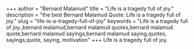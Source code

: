 +++
author = "Bernard Malamud"
title = "Life is a tragedy full of joy."
description = "the best Bernard Malamud Quote: Life is a tragedy full of joy."
slug = "life-is-a-tragedy-full-of-joy"
keywords = "Life is a tragedy full of joy.,bernard malamud,bernard malamud quotes,bernard malamud quote,bernard malamud sayings,bernard malamud saying,quotes, sayings,quote, saying, motivation"
+++
Life is a tragedy full of joy.
